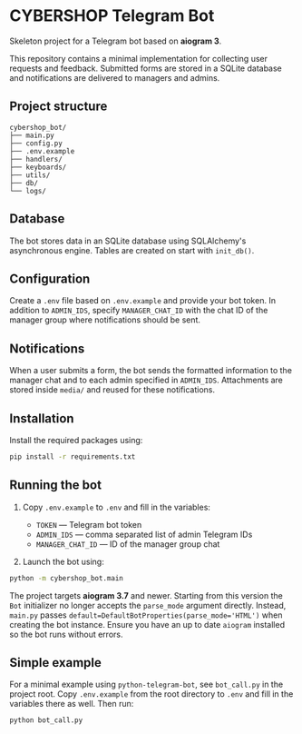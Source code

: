 # CYBERSHOP Telegram Bot

Skeleton project for a Telegram bot based on **aiogram 3**.

This repository contains a minimal implementation for collecting user requests
and feedback. Submitted forms are stored in a SQLite database and notifications
are delivered to managers and admins.

## Project structure

```
cybershop_bot/
├── main.py
├── config.py
├── .env.example
├── handlers/
├── keyboards/
├── utils/
├── db/
└── logs/
```

## Database

The bot stores data in an SQLite database using SQLAlchemy's asynchronous
engine. Tables are created on start with `init_db()`.

## Configuration

Create a `.env` file based on `.env.example` and provide your bot token. In
addition to `ADMIN_IDS`, specify `MANAGER_CHAT_ID` with the chat ID of the
manager group where notifications should be sent.

## Notifications

When a user submits a form, the bot sends the formatted information to the
manager chat and to each admin specified in `ADMIN_IDS`. Attachments are stored
inside `media/` and reused for these notifications.

## Installation

Install the required packages using:

```bash
pip install -r requirements.txt
```

## Running the bot

1. Copy `.env.example` to `.env` and fill in the variables:
   - `TOKEN` — Telegram bot token
   - `ADMIN_IDS` — comma separated list of admin Telegram IDs
   - `MANAGER_CHAT_ID` — ID of the manager group chat

2. Launch the bot using:

```bash
python -m cybershop_bot.main
```

The project targets **aiogram 3.7** and newer. Starting from this version the
`Bot` initializer no longer accepts the `parse_mode` argument directly. Instead,
`main.py` passes `default=DefaultBotProperties(parse_mode='HTML')` when creating
the bot instance. Ensure you have an up to date `aiogram` installed so the bot
runs without errors.

## Simple example

For a minimal example using `python-telegram-bot`, see `bot_call.py` in the
project root. Copy `.env.example` from the root directory to `.env` and fill in
the variables there as well. Then run:

```bash
python bot_call.py
```
